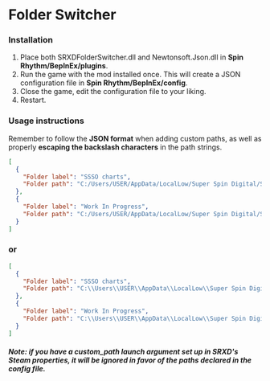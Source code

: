 # Folder Switcher
### Installation
1. Place both SRXDFolderSwitcher.dll and Newtonsoft.Json.dll in **Spin Rhythm/BepInEx/plugins**.
2. Run the game with the mod installed once. This will create a JSON configuration file in **Spin Rhythm/BepInEx/config**.
3. Close the game, edit the configuration file to your liking.
4. Restart.

### Usage instructions
Remember to follow the **JSON format** when adding custom paths, as well as properly **escaping the backslash characters** in the path strings.
```json
[
  {
    "Folder label": "SSSO charts",
    "Folder path": "C:/Users/USER/AppData/LocalLow/Super Spin Digital/Spin Rhythm XD/SSSO"
  },
  {
    "Folder label": "Work In Progress",
    "Folder path": "C:/Users/USER/AppData/LocalLow/Super Spin Digital/Spin Rhythm XD/WIP"
  }
]
```
### or

```json
[
  {
    "Folder label": "SSSO charts",
    "Folder path": "C:\\Users\\USER\\AppData\\LocalLow\\Super Spin Digital\\Spin Rhythm XD\\SSSO"
  },
  {
    "Folder label": "Work In Progress",
    "Folder path": "C:\\Users\\USER\\AppData\\LocalLow\\Super Spin Digital\\Spin Rhythm XD\\WIP"
  }
]
```
##### Note: if you have a custom_path launch argument set up in SRXD's Steam properties, it will be ignored in favor of the paths declared in the config file.
